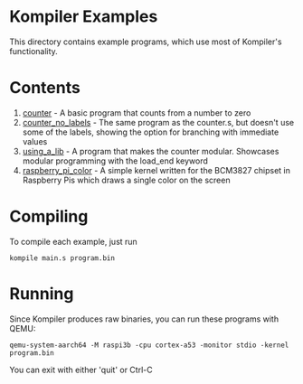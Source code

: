 # Kompiler Examples
This directory contains example programs, which use most of Kompiler's functionality.

# Contents
 1. [counter](/docs/examples/01_counter) - A basic program that counts from a number to zero
 2. [counter_no_labels](/docs/examples/02_counter_no_labels) - The same program as the counter.s, but doesn't use some of the labels, showing the option for branching with immediate values
 3. [using_a_lib](/docs/examples/03_using_a_lib) - A program that makes the counter modular. Showcases modular programming with the load_end keyword
 4. [raspberry_pi_color](/docs/examples/04_raspberry_pi_color) - A simple kernel written for the BCM3827 chipset in Raspberry Pis which draws a single color on the screen
 
# Compiling
To compile each example, just run
```
kompile main.s program.bin
```

# Running
Since Kompiler produces raw binaries, you can run these programs with QEMU:
```
qemu-system-aarch64 -M raspi3b -cpu cortex-a53 -monitor stdio -kernel program.bin
```
You can exit with either 'quit' or Ctrl-C